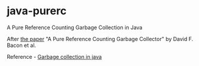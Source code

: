 # java-purerc
A Pure Reference Counting Garbage Collection in Java

After [the paper](./papers/Bacon03Pure.pdf) "A Pure Reference Counting Garbage Collector" by David F. Bacon et al.

Reference - [Garbage collection in java](https://www.flowerbrackets.com/garbage-collection-in-java/)
